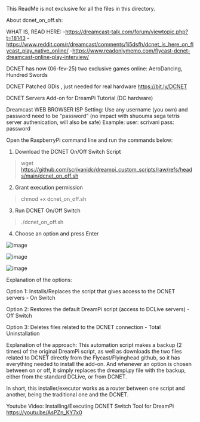 This ReadMe is not exclusive for all the files in this directory.


About dcnet_on_off.sh:

WHAT IS, READ HERE:
-https://dreamcast-talk.com/forum/viewtopic.php?t=18143
-https://www.reddit.com/r/dreamcast/comments/1i5dsfh/dcnet_is_here_on_flycast_play_native_online/
-https://www.readonlymemo.com/flycast-dcnet-dreamcast-online-play-interview/

DCNET has now (06-fev-25) two exclusive games online: AeroDancing, Hundred Swords

DCNET Patched GDIs , just needed for real hardware
https://bit.ly/DCNET

DCNET Servers Add-on for DreamPi Tutorial (DC hardware)

Dreamcast WEB BROWSER ISP Setting: Use any username (you own) and password need to be "password" (no impact with shuouma sega tetris server authenication, will also be safe)
Example:
user: scrivani
pass: password

Open the RaspberryPi command line and run the commands below:
1. Download the DCNET On/Off Switch Script
>	wget https://github.com/scrivanidc/dreampi_custom_scripts/raw/refs/heads/main/dcnet_on_off.sh
2. Grant execution permission
>	chmod +x dcnet_on_off.sh
3. Run DCNET On/Off Switch
>	./dcnet_on_off.sh
4. Choose an option and press Enter


![image](https://github.com/user-attachments/assets/744726b9-f24f-4960-9334-3da5d9e21631)


![image](https://github.com/user-attachments/assets/1fa3306a-5147-480a-81a4-2e4badbeb735)

![image](https://github.com/user-attachments/assets/573a387b-2dc0-42a6-b74b-1b63d10df153)


Explanation of the options:

Option 1: Installs/Replaces the script that gives access to the DCNET servers - On Switch

Option 2: Restores the default DreamPi script (access to DCLive servers) - Off Switch

Option 3: Deletes files related to the DCNET connection - Total Uninstallation

Explanation of the approach:
This automation script makes a backup (2 times) of the original DreamPi script, as well as downloads the two files related 
to DCNET directly from the Flycast/Flyinghead github, so it has everything needed to install the add-on.
And whenever an option is chosen between on or off, it simply replaces the dreampi.py file with the backup, either from the standard DCLive, or from DCNET.

In short, this installer/executor works as a router between one script and another, being the traditional one and the DCNET.

Youtube Video:
Installing/Executing DCNET Switch Tool for DreamPi
https://youtu.be/AsPZn_KY7x0
